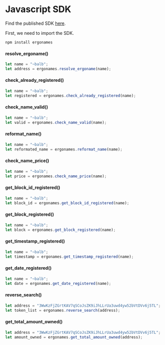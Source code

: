 # Javascript SDK

Find the published SDK [here](https://www.npmjs.com/package/ergonames).

First, we need to import the SDK.

```
npm install ergonames
```

#### resolve_ergoname()

```javascript
let name = "~balb";
let address = ergonames.resolve_ergoname(name);
```

#### check_already_registered()

```javascript
let name = "~balb";
let registered = ergonames.check_already_registered(name);
```

#### check_name_valid()

```javascript
let name = "~balb";
let valid = ergonames.check_name_valid(name);
```

#### reformat_name()

```javascript
let name = "~balb";
let reformated_name = ergonames.reformat_name(name);
```

#### check_name_price()

```javascript
let name = "~balb";
let price = ergonames.check_name_price(name);
```

#### get_block_id_registered()

```javascript
let name = "~balb";
let block_id = ergonames.get_block_id_registered(name);
```

#### get_block_registered()

```javascript
let name = "~balb";
let block = ergonames.get_block_registered(name);
```

#### get_timestamp_registered()

```javascript
let name = "~balb";
let timestamp = ergonames.get_timestamp_registered(name);
```

#### get_date_registered()

```javascript
let name = "~balb";
let date = ergonames.get_date_registered(name);
```

#### reverse_search()

```javascript
let address = "3WwKzFjZGrtKAV7qSCoJsZK9iJhLLrUa3uwd4yw52bVtDVv6j5TL";
let token_list = ergonames.reverse_search(address);
```

#### get_total_amount_owned()

```javascript
let address = "3WwKzFjZGrtKAV7qSCoJsZK9iJhLLrUa3uwd4yw52bVtDVv6j5TL";
let amount_owned = ergonames.get_total_amount_owned(address);
```